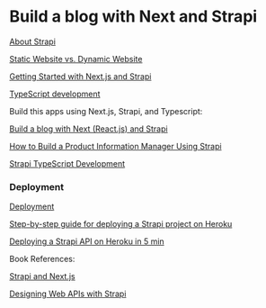 # Build a blog with Next and Strapi

[About Strapi](https://techcrunch.com/2022/06/22/strapi-lands-31m-for-its-headless-cms-platform/)

[Static Website vs. Dynamic Website](https://strapi.io/blog/static-website-vs-dynamic-website)

[Getting Started with Next.js and Strapi](https://docs.strapi.io/developer-docs/latest/developer-resources/content-api/integrations/next-js.html)

[TypeScript development](https://docs.strapi.io/developer-docs/latest/development/typescript.html)

Build this apps using Next.js, Strapi, and Typescript:

[Build a blog with Next (React.js) and Strapi](https://strapi.io/blog/build-a-blog-with-next-react-js-strapi)

[How to Build a Product Information Manager Using Strapi](https://strapi.io/blog/how-to-build-a-product-information-manager-using-strapi)

[Strapi TypeScript Development](https://docs.strapi.io/developer-docs/latest/development/typescript.html)

### Deployment

[Deployment](https://docs.strapi.io/developer-docs/latest/setup-deployment-guides/deployment.html)

[Step-by-step guide for deploying a Strapi project on Heroku](https://docs.strapi.io/developer-docs/latest/setup-deployment-guides/deployment/hosting-guides/heroku.html)

[Deploying a Strapi API on Heroku in 5 min](https://strapi.io/blog/deploying-a-strapi-api-on-heroku)


Book References:

[Strapi and Next.js](https://www.theseus.fi/bitstream/handle/10024/751348/Pinnis_Niko.pdf)

[Designing Web APIs with Strapi](https://www.packtpub.com/product/designing-web-apis-with-strapi/9781800560635)